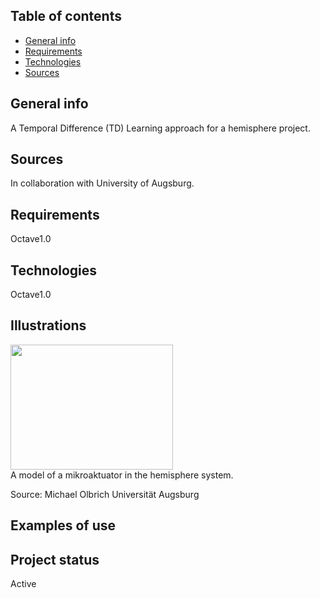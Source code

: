 ## Table of contents
* [General info](#general-info)
* [Requirements](#requirements)
* [Technologies](#technologies)
* [Sources](#sources)


## General info
A Temporal Difference (TD) Learning approach for a hemisphere project.

## Sources
In collaboration with University of Augsburg.

## Requirements
Octave1.0

## Technologies <br>
Octave1.0

## Illustrations <br>
<img src="https://user-images.githubusercontent.com/78420756/109026600-33376980-76c0-11eb-9154-674b188818f3.png" width="260" height="200"> <br> 
A model of a mikroaktuator in the hemisphere system.<p>
Source: Michael Olbrich Universität Augsburg 
  
## Examples of use <br>

## Project status <br>
Active
